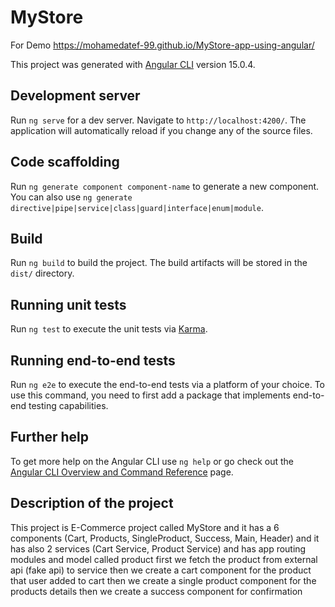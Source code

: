 # MyStore
For Demo https://mohamedatef-99.github.io/MyStore-app-using-angular/

This project was generated with [Angular CLI](https://github.com/angular/angular-cli) version 15.0.4.

## Development server

Run `ng serve` for a dev server. Navigate to `http://localhost:4200/`. The application will automatically reload if you change any of the source files.

## Code scaffolding

Run `ng generate component component-name` to generate a new component. You can also use `ng generate directive|pipe|service|class|guard|interface|enum|module`.

## Build

Run `ng build` to build the project. The build artifacts will be stored in the `dist/` directory.

## Running unit tests

Run `ng test` to execute the unit tests via [Karma](https://karma-runner.github.io).

## Running end-to-end tests

Run `ng e2e` to execute the end-to-end tests via a platform of your choice. To use this command, you need to first add a package that implements end-to-end testing capabilities.

## Further help

To get more help on the Angular CLI use `ng help` or go check out the [Angular CLI Overview and Command Reference](https://angular.io/cli) page.

## Description of the project

This project is E-Commerce project called MyStore 
and it has a 6 components (Cart, Products, SingleProduct, Success, Main, Header) 
and it has also 2 services (Cart Service, Product Service)
and has app routing modules 
and model called product
first we fetch the product from external api (fake api) to service 
then we create a cart component for the product that user added to cart
then we create a single product component for the products details
then we create a success component for confirmation 
